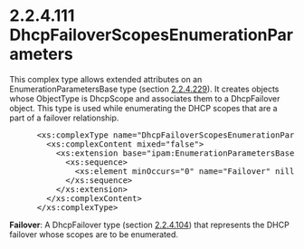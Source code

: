 <html dir="LTR" xmlns:mshelp="http://msdn.microsoft.com/mshelp" xmlns:ddue="http://ddue.schemas.microsoft.com/authoring/2003/5" xmlns:xlink="http://www.w3.org/1999/xlink" xmlns:tool="http://www.microsoft.com/tooltip">
 <body>
 <div id="header">
 <h1 class="heading">2.2.4.111 DhcpFailoverScopesEnumerationParameters</h1>
 </div>
 <div id="mainSection">
 <div id="mainBody">
 <div id="allHistory" class="saveHistory"></div>
 <div id="sectionSection0" class="section" name="collapseableSection">
 

<p>This complex type allows extended attributes on an
EnumerationParametersBase type (section <a href="c00fefd7-7102-42cf-9f74-d3715c125c73.md">2.2.4.229</a>). It creates
objects whose ObjectType is DhcpScope and associates them to a DhcpFailover
object. This type is used while enumerating the DHCP scopes that are a part of
a failover relationship.</p>

<dl>
<dd>
<div><pre> &lt;xs:complexType name=&quot;DhcpFailoverScopesEnumerationParameters&quot;&gt;
   &lt;xs:complexContent mixed=&quot;false&quot;&gt;
     &lt;xs:extension base=&quot;ipam:EnumerationParametersBase&quot;&gt;
       &lt;xs:sequence&gt;
         &lt;xs:element minOccurs=&quot;0&quot; name=&quot;Failover&quot; nillable=&quot;true&quot; type=&quot;ipam:DhcpFailover&quot; /&gt;
       &lt;/xs:sequence&gt;
     &lt;/xs:extension&gt;
   &lt;/xs:complexContent&gt;
 &lt;/xs:complexType&gt;
</pre></div>
</dd></dl>

<p><b>Failover</b>: A DhcpFailover type (section <a href="5102b8c4-d548-4669-b23c-4972c58560d7.md">2.2.4.104</a>) that represents
the DHCP failover whose scopes are to be enumerated.</p>


 </div>
 </div>
 </div>
 </body>
</html>